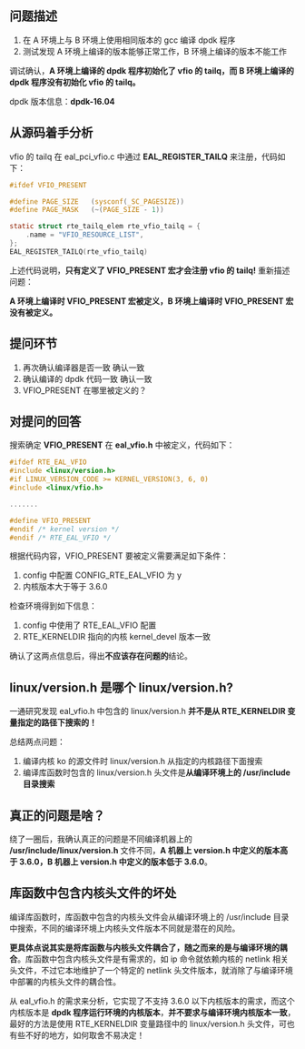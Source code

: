 ## 问题描述
1. 在 A 环境上与 B 环境上使用相同版本的 gcc 编译 dpdk 程序
2. 测试发现 A 环境上编译的版本能够正常工作，B 环境上编译的版本不能工作

调试确认，**A 环境上编译的 dpdk 程序初始化了 vfio 的 tailq，而 B 环境上编译的 dpdk 程序没有初始化 vfio 的 tailq。**

dpdk 版本信息：**dpdk-16.04**

## 从源码着手分析
vfio 的 tailq 在 eal_pci_vfio.c 中通过 **EAL_REGISTER_TAILQ** 来注册，代码如下：

```c
#ifdef VFIO_PRESENT

#define PAGE_SIZE   (sysconf(_SC_PAGESIZE))
#define PAGE_MASK   (~(PAGE_SIZE - 1))

static struct rte_tailq_elem rte_vfio_tailq = {
	.name = "VFIO_RESOURCE_LIST",
};
EAL_REGISTER_TAILQ(rte_vfio_tailq)
```
上述代码说明，**只有定义了 VFIO_PRESENT 宏才会注册 vfio 的 tailq!** 重新描述问题：

**A 环境上编译时 VFIO_PRESENT 宏被定义，B 环境上编译时 VFIO_PRESENT 宏没有被定义。**

## 提问环节
1. 再次确认编译器是否一致
	确认一致
2. 确认编译的 dpdk 代码一致
	确认一致
3. VFIO_PRESENT 在哪里被定义的？

## 对提问的回答
搜索确定 **VFIO_PRESENT** 在 **eal_vfio.h** 中被定义，代码如下：

```c
#ifdef RTE_EAL_VFIO
#include <linux/version.h>
#if LINUX_VERSION_CODE >= KERNEL_VERSION(3, 6, 0)
#include <linux/vfio.h>

.......

#define VFIO_PRESENT
#endif /* kernel version */
#endif /* RTE_EAL_VFIO */
```
根据代码内容，VFIO_PRESENT 要被定义需要满足如下条件：

1. config 中配置 CONFIG_RTE_EAL_VFIO 为 y
2. 内核版本大于等于 3.6.0

检查环境得到如下信息：

1. config 中使用了 RTE_EAL_VFIO 配置
2. RTE_KERNELDIR 指向的内核 kernel_devel 版本一致

确认了这两点信息后，得出**不应该存在问题的**结论。

## linux/version.h 是哪个 linux/version.h?
一通研究发现 eal_vfio.h 中包含的 linux/version.h **并不是从 RTE_KERNELDIR 变量指定的路径下搜索的！**

总结两点问题：

1. 编译内核 ko 的源文件时 linux/version.h 从指定的内核路径下面搜索 
2. 编译库函数时包含的 linux/version.h 头文件是**从编译环境上的 /usr/include 目录搜索**

## 真正的问题是啥？
绕了一圈后，我确认真正的问题是不同编译机器上的 **/usr/include/linux/version.h** 文件不同，**A 机器上 version.h 中定义的版本高于 3.6.0，B 机器上 version.h 中定义的版本低于 3.6.0**。

## 库函数中包含内核头文件的坏处
编译库函数时，库函数中包含的内核头文件会从编译环境上的 /usr/include 目录中搜索，不同的编译环境上内核头文件版本不同就是潜在的风险。

**更具体点说其实是将库函数与内核头文件耦合了，随之而来的是与编译环境的耦合**。库函数中包含内核头文件是有需求的，如 ip 命令就依赖内核的 netlink 相关头文件，不过它本地维护了一个特定的 netlink 头文件版本，就消除了与编译环境中部署的内核头文件的耦合性。

从 eal_vfio.h 的需求来分析，它实现了不支持 3.6.0 以下内核版本的需求，而这个内核版本是 **dpdk 程序运行环境的内核版本**，**并不要求与编译环境内核版本一致**，最好的方法是使用 RTE_KERNELDIR 变量路径中的 linux/version.h 头文件，可也有些不好的地方，如何取舍不易决定！
